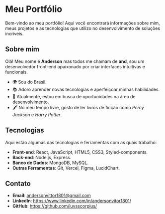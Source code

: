 # Meu Portfólio

Bem-vindo ao meu portfólio! Aqui você encontrará informações sobre mim, meus projetos e as tecnologias que utilizo no desenvolvimento de soluções incríveis. 

## Sobre mim

Olá! Meu nome é **Anderson** mas todos me chamam de **and**, sou um desenvolvedor front-end apaixonado por criar interfaces intuitivas e funcionais.

- 🌍 Sou do Brasil.
- 📚 Adoro aprender novas tecnologias e aperfeiçoar minhas habilidades.
- 💼 Atualmente, estou em busca de oportunidades na área de desenvolvimento.
- 🖋️ No meu tempo livre, gosto de ler livros de ficção como *Percy Jackson* e *Harry Potter*.

## Tecnologias 

Aqui estão algumas das tecnologias e ferramentas com as quais trabalho:

- **Front-end**: React, JavaScript, HTML5, CSS3, Styled-components.
- **Back-end**: Node.js, Express.
- **Banco de Dados**: MongoDB, MySQL.
- **Outras Ferramentas**: Git, Vercel, Figma, LucidChart.

## Contato 

- **Email**: andersonvittor1801@gmail.com
- **LinkedIn**: https://www.linkedin.com/in/andersonvitor1801/
- **GitHub**: https://github.com/luvsscorpius/